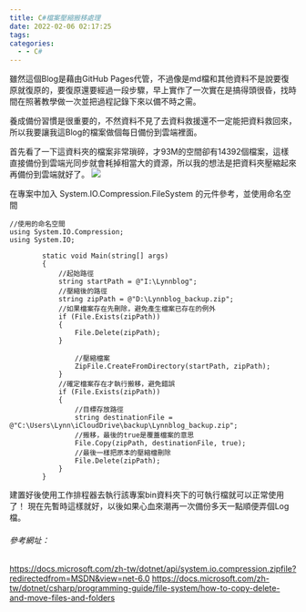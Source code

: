 ```yaml
---
title: C#檔案壓縮搬移處理
date: 2022-02-06 02:17:25
tags:
categories:
  - - C#
---
```

雖然這個Blog是藉由GitHub Pages代管，不過像是md檔和其他資料不是說要復原就復原的，要復原還要經過一段步驟，早上實作了一次實在是搞得頭很昏，找時間在照著教學做一次並把過程記錄下來以備不時之需。

養成備份習慣是很重要的，不然資料不見了去資料救援還不一定能把資料救回來，所以我要讓我這Blog的檔案做個每日備份到雲端裡面。

首先看了一下這資料夾的檔案非常瑣碎，才93M的空間卻有14392個檔案，這樣直接備份到雲端光同步就會耗掉相當大的資源，所以我的想法是把資料夾壓縮起來再備份到雲端就好了。
![](https://i.imgur.com/gRrmYqo.png)
<!--more-->
在專案中加入 System.IO.Compression.FileSystem 的元件參考，並使用命名空間

```
//使用的命名空間
using System.IO.Compression;
using System.IO;

        static void Main(string[] args)
        {
            //起始路徑
            string startPath = @"I:\Lynnblog"; 
            //壓縮後的路徑
            string zipPath = @"D:\Lynnblog_backup.zip";
            //如果檔案存在先刪除，避免產生檔案已存在的例外
            if (File.Exists(zipPath))
            {
                File.Delete(zipPath);
            }
            
                //壓縮檔案
                ZipFile.CreateFromDirectory(startPath, zipPath);
            }
            //確定檔案存在才執行搬移，避免錯誤
            if (File.Exists(zipPath))
            {
                //目標存放路徑
                string destinationFile = @"C:\Users\Lynn\iCloudDrive\backup\Lynnblog_backup.zip";
                //搬移，最後的true是覆蓋檔案的意思
                File.Copy(zipPath, destinationFile, true);
                //最後一樣把原本的壓縮檔刪除
                File.Delete(zipPath);
            }
        }

```
建置好後使用工作排程器去執行該專案bin資料夾下的可執行檔就可以正常使用了！
現在先暫時這樣就好，以後如果心血來潮再一次備份多天一點順便弄個Log檔。



###### 參考網址：
https://docs.microsoft.com/zh-tw/dotnet/api/system.io.compression.zipfile?redirectedfrom=MSDN&view=net-6.0
https://docs.microsoft.com/zh-tw/dotnet/csharp/programming-guide/file-system/how-to-copy-delete-and-move-files-and-folders